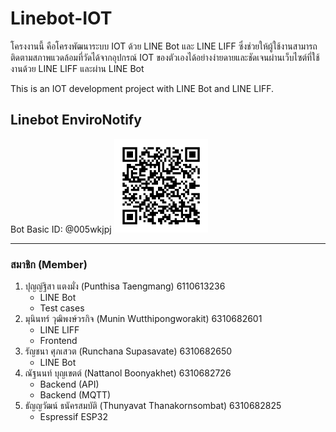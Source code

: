 # Linebot-IOT
โครงงานนี้ คือโครงพัฒนาระบบ IOT ด้วย LINE Bot และ LINE LIFF ซึ่งช่วยให้ผู้ใช้งานสามารถติดตามสภาพแวดล้อมที่วัดได้จากอุปกรณ์ IOT ของตัวเองได้อย่างง่ายดายและชัดเจนผ่านเว็บไซต์ที่ใช้งานด้วย LINE LIFF และผ่าน LINE Bot

This is an IOT development project with LINE Bot and LINE LIFF.

## Linebot EnviroNotify
Bot Basic ID: @005wkjpj
<img src="markdown-imgs\qr-code-line-bot.png" alt="Image" width="150" height="150">

---
### สมาชิก (Member)
1. ปุญญ์ฐิสา แตงมั่ง (Punthisa Taengmang) 6110613236
   - LINE Bot
   - Test cases
2. มุนินทร์ วุฒิพงษ์วรกิจ (Munin Wutthipongworakit) 6310682601
   - LINE LIFF
   - Frontend
3. รัญชนา ศุภเสวต (Runchana Supasavate) 6310682650
   - LINE Bot 
4. ณัฐนนท์ บุญเขตต์ (Nattanol Boonyakhet) 6310682726
   - Backend (API)
   - Backend (MQTT)
5. ธัญญวัฒน์ ธนัครสมบัติ (Thunyavat Thanakornsombat) 6310682825
   - Espressif ESP32